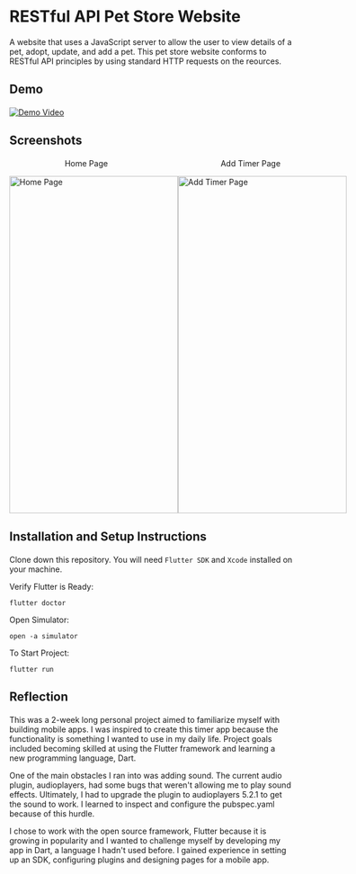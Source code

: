 # RESTful API Pet Store Website 

####

A website that uses a JavaScript server to allow the user to view details of a pet, adopt, update, and add a pet. This pet store website conforms to RESTful API principles by using standard HTTP requests on the reources.
## Demo

####

[![Demo Video](https://img.youtube.com/vi/u_FQzJo8Nws/0.jpg)](https://youtu.be/u_FQzJo8Nws)

  

## Screenshots

####

&nbsp;&nbsp;&nbsp;&nbsp;&nbsp;&nbsp;&nbsp;&nbsp;&nbsp;&nbsp;&nbsp;&nbsp;&nbsp;&nbsp;&nbsp;&nbsp;&nbsp;&nbsp;&nbsp;&nbsp;&nbsp;&nbsp;&nbsp;&nbsp;
Home Page 
&nbsp;&nbsp;&nbsp;&nbsp;&nbsp;&nbsp;&nbsp;&nbsp;&nbsp;&nbsp;&nbsp;&nbsp;&nbsp;&nbsp;&nbsp;&nbsp;&nbsp;&nbsp;&nbsp;&nbsp;&nbsp;&nbsp;&nbsp;&nbsp;
&nbsp;&nbsp;&nbsp;&nbsp;&nbsp;&nbsp;&nbsp;&nbsp;&nbsp;&nbsp;&nbsp;&nbsp;&nbsp;&nbsp;&nbsp;&nbsp;&nbsp;&nbsp;&nbsp;&nbsp;&nbsp;&nbsp;&nbsp;&nbsp;&nbsp;Add Timer Page

<div style="display: flex; justify-content: space-between;">
<img src="./assets/home_page.png" alt="Home Page" width="300" height="600"/>
<img src="./assets/add_timer_page.png" alt="Add Timer Page" width="300" height="600"/>
</div>

## Installation and Setup Instructions

####  

Clone down this repository. You will need `Flutter SDK` and `Xcode` installed on your machine.  

Verify Flutter is Ready:

`flutter doctor`  

Open Simulator:  

`open -a simulator`  

To Start Project:

`flutter run`  

## Reflection

####

This was a 2-week long personal project aimed to familiarize myself with building mobile apps. I was inspired to create this timer app because the functionality is something I wanted to use in my daily life. Project goals included becoming skilled at using the Flutter framework and learning a new programming language, Dart.

One of the main obstacles I ran into was adding sound. The current audio plugin, audioplayers, had some bugs that weren't allowing me to play sound effects. Ultimately, I had to upgrade the plugin to audioplayers 5.2.1 to get the sound to work. I learned to inspect and configure the pubspec.yaml because of this hurdle.

I chose to work with the open source framework, Flutter because it is growing in popularity and I wanted to challenge myself by developing my app in Dart, a language I hadn't used before. I gained experience in setting up an SDK, configuring plugins and designing pages for a mobile app.

